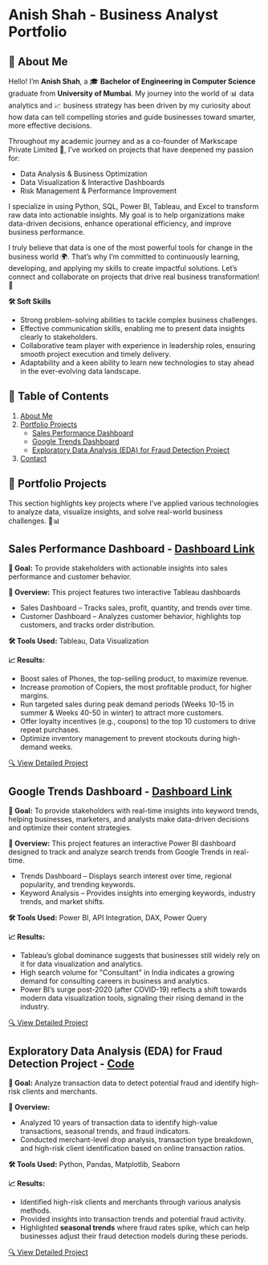 # Anish Shah - Business Analyst Portfolio
## 👋 About Me
Hello! I’m **Anish Shah**, a 🎓 **Bachelor of Engineering in Computer Science** graduate from **University of Mumbai**. My journey into the world of 📊 data analytics and 📈 business strategy has been driven by my curiosity about how data can tell compelling stories and guide businesses toward smarter, more effective decisions.

Throughout my academic journey and as a co-founder of Markscape Private Limited 🏢, I’ve worked on projects that have deepened my passion for:
- Data Analysis & Business Optimization
- Data Visualization & Interactive Dashboards
- Risk Management & Performance Improvement

I specialize in using Python, SQL, Power BI, Tableau, and Excel to transform raw data into actionable insights. My goal is to help organizations make data-driven decisions, enhance operational efficiency, and improve business performance.

I truly believe that data is one of the most powerful tools for change in the business world 🌍. That’s why I’m committed to continuously learning, developing, and applying my skills to create impactful solutions. Let’s connect and collaborate on projects that drive real business transformation! 🤝

**🛠️ Soft Skills**
- Strong problem-solving abilities to tackle complex business challenges.
- Effective communication skills, enabling me to present data insights clearly to stakeholders.
- Collaborative team player with experience in leadership roles, ensuring smooth project execution and timely delivery.
- Adaptability and a keen ability to learn new technologies to stay ahead in the ever-evolving data landscape.

## 📑 Table of Contents
1. [About Me](#-about-me)
2. [Portfolio Projects](#-portfolio-projects)
   - [Sales Performance Dashboard](#sales-performance-dashboard)
   - [Google Trends Dashboard](#google-trends-dashboard)
   - [Exploratory Data Analysis (EDA) for Fraud Detection Project](#exploratory-data-analysis-eda-for-fraud-detection-project)
3. [Contact](#-contact)

## 📂 Portfolio Projects
This section highlights key projects where I’ve applied various technologies to analyze data, visualize insights, and solve real-world business challenges. 🚀📊

## Sales Performance Dashboard - [Dashboard Link](https://public.tableau.com/views/SalesandCustomerDashboard_17387665256840/SalesDashboard?:language=en-US&:sid=&:redirect=auth&:display_count=n&:origin=viz_share_link)
 
**🎯 Goal:**
To provide stakeholders with actionable insights into sales performance and customer behavior.

**📌 Overview:** 
This project features two interactive Tableau dashboards
- Sales Dashboard – Tracks sales, profit, quantity, and trends over time.
- Customer Dashboard – Analyzes customer behavior, highlights top customers, and tracks order distribution.

**🛠 Tools Used:** 
Tableau, Data Visualization

**📈 Results:**
- Boost sales of Phones, the top-selling product, to maximize revenue.
- Increase promotion of Copiers, the most profitable product, for higher margins.
- Run targeted sales during peak demand periods (Weeks 10-15 in summer & Weeks 40-50 in winter) to attract more customers.
- Offer loyalty incentives (e.g., coupons) to the top 10 customers to drive repeat purchases.
- Optimize inventory management to prevent stockouts during high-demand weeks.

[🔍 View Detailed Project](https://github.com/AnishShah26/Business-Analysis-Portfolio/tree/6afc9bf6e566a61fa27d49fe5a2421093da5d562/Sales%20Performance%20Dashboard)

## Google Trends Dashboard - [Dashboard Link](https://github.com/AnishShah26/Business-Analysis-Portfolio/blob/6084fc2e53f514e4b9a534be6f5d781a288b8e33/Google%20Trends%20Dashboard/Dashboard/Google%20Trends%20Dashboard.pbix)

**🎯 Goal:** 
To provide stakeholders with real-time insights into keyword trends, helping businesses, marketers, and analysts make data-driven decisions and optimize their content strategies.

**📌 Overview:** 
This project features an interactive Power BI dashboard designed to track and analyze search trends from Google Trends in real-time.
- Trends Dashboard – Displays search interest over time, regional popularity, and trending keywords.
- Keyword Analysis – Provides insights into emerging keywords, industry trends, and market shifts.

**🛠 Tools Used:**
Power BI, API Integration, DAX, Power Query

**📈 Results:**
- Tableau’s global dominance suggests that businesses still widely rely on it for data visualization and analytics.
- High search volume for "Consultant" in India indicates a growing demand for consulting careers in business and analytics.
- Power BI’s surge post-2020 (after COVID-19) reflects a shift towards modern data visualization tools, signaling their rising demand in the industry.

[🔍 View Detailed Project](https://github.com/AnishShah26/Business-Analysis-Portfolio/tree/6afc9bf6e566a61fa27d49fe5a2421093da5d562/Google%20Trends%20Dashboard)

## Exploratory Data Analysis (EDA) for Fraud Detection Project - [Code](https://github.com/AnishShah26/Business-Analysis-Portfolio/blob/3c578e91ce0b19de6eecfa3537cdaf3b586d8fc7/EDA%20for%20Fraud%20Detection%20Project/Code/EDA_Fraud_Detection.ipynb)
**🎯 Goal:** Analyze transaction data to detect potential fraud and identify high-risk clients and merchants.

**📌 Overview:**
- Analyzed 10 years of transaction data to identify high-value transactions, seasonal trends, and fraud indicators.
- Conducted merchant-level drop analysis, transaction type breakdown, and high-risk client identification based on online transaction ratios.

**🛠 Tools Used:** Python, Pandas, Matplotlib, Seaborn

**📈 Results:**
- Identified high-risk clients and merchants through various analysis methods.
- Provided insights into transaction trends and potential fraud activity.
- Highlighted **seasonal trends** where fraud rates spike, which can help businesses adjust their fraud detection models during these periods.

[🔍 View Detailed Project](https://github.com/AnishShah26/Business-Analysis-Portfolio/tree/3c578e91ce0b19de6eecfa3537cdaf3b586d8fc7/EDA%20for%20Fraud%20Detection%20Project)

